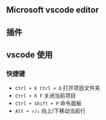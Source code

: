 ## Microsoft vscode editor
## 插件
## vscode 使用
### 快捷键
- `Ctrl + K Ctrl + O` 打开项目文件夹
- `Ctrl + K F` 关闭当前项目
- `Ctrl + Shift + P` 命令面板
- `Alt + ↑/↓` 向上/下移动当前行
